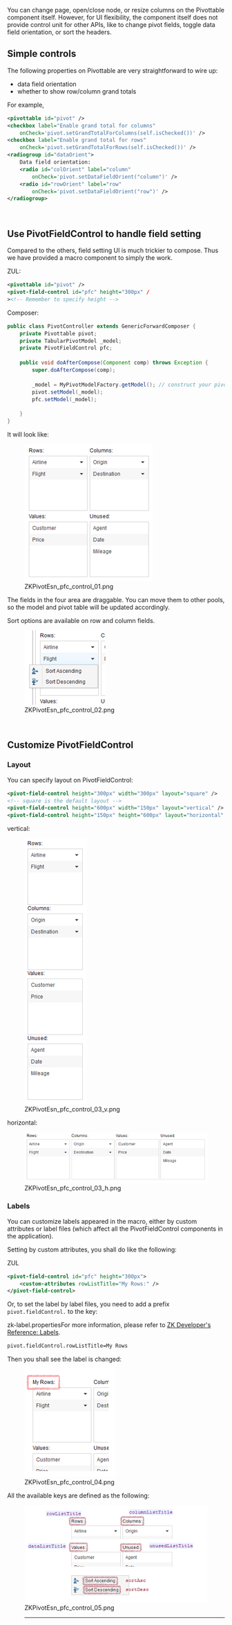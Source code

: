 You can change page, open/close node, or resize columns on the
Pivottable component itself. However, for UI flexibility, the component
itself does not provide control unit for other APIs, like to change
pivot fields, toggle data field orientation, or sort the headers.

## Simple controls

The following properties on Pivottable are very straightforward to wire
up:

- data field orientation
- whether to show row/column grand totals

For example,

``` xml
<pivottable id="pivot" />
<checkbox label="Enable grand total for columns" 
    onCheck='pivot.setGrandTotalForColumns(self.isChecked())' />
<checkbox label="Enable grand total for rows" 
    onCheck='pivot.setGrandTotalForRows(self.isChecked())' />
<radiogroup id="dataOrient">
    Data field orientation:
    <radio id="colOrient" label="column" 
        onCheck='pivot.setDataFieldOrient("column")' />
    <radio id="rowOrient" label="row" 
        onCheck='pivot.setDataFieldOrient("row")' />
</radiogroup>
```

 

## Use PivotFieldControl to handle field setting

Compared to the others, field setting UI is much trickier to compose.
Thus we have provided a macro component to simply the work.

ZUL:

``` xml
<pivottable id="pivot" />
<pivot-field-control id="pfc" height="300px" /
><!-- Remember to specify height -->
```

Composer:

``` java
public class PivotController extends GenericForwardComposer {
    private Pivottable pivot;
    private TabularPivotModel _model;
    private PivotFieldControl pfc;
    
    public void doAfterCompose(Component comp) throws Exception {
        super.doAfterCompose(comp);
        
        _model = MyPivotModelFactory.getModel(); // construct your pivot model
        pivot.setModel(_model);
        pfc.setModel(_model);
        
    }
}
```

It will look like:

<figure>
<img src="images/ZKPivotEsn_pfc_control_01.png"
title="ZKPivotEsn_pfc_control_01.png" />
<figcaption>ZKPivotEsn_pfc_control_01.png</figcaption>
</figure>

The fields in the four area are draggable. You can move them to other
pools, so the model and pivot table will be updated accordingly.

Sort options are available on row and column fields.

<figure>
<img src="images/ZKPivotEsn_pfc_control_02.png"
title="ZKPivotEsn_pfc_control_02.png" />
<figcaption>ZKPivotEsn_pfc_control_02.png</figcaption>
</figure>

 

## Customize PivotFieldControl

### Layout

You can specify layout on PivotFieldControl:

``` xml
<pivot-field-control height="300px" width="300px" layout="square" />
<!-- square is the default layout -->
<pivot-field-control height="600px" width="150px" layout="vertical" />
<pivot-field-control height="150px" height="600px" layout="horizontal" />
```

vertical:

<figure>
<img src="images/ZKPivotEsn_pfc_control_03_v.png"
title="ZKPivotEsn_pfc_control_03_v.png" />
<figcaption>ZKPivotEsn_pfc_control_03_v.png</figcaption>
</figure>

horizontal:

<figure>
<img src="images/ZKPivotEsn_pfc_control_03_h.png"
title="ZKPivotEsn_pfc_control_03_h.png" />
<figcaption>ZKPivotEsn_pfc_control_03_h.png</figcaption>
</figure>

### Labels

You can customize labels appeared in the macro, either by custom
attributes or label files (which affect all the PivotFieldControl
components in the application).

Setting by custom attributes, you shall do like the following:

ZUL

``` xml
<pivot-field-control id="pfc" height="300px">
    <custom-attributes rowListTitle="My Rows:" />
</pivot-field-control>
```

Or, to set the label by label files, you need to add a prefix
`pivot.fieldControl.` to the key:

zk-label.properties<reference>For more information, please refer to [ZK
Developer's Reference:
Labels](ZK_Developer's_Reference/Internationalization/Labels).</reference>

``` perl
pivot.fieldControl.rowListTitle=My Rows
```

Then you shall see the label is changed:

<figure>
<img src="images/ZKPivotEsn_pfc_control_04.png"
title="ZKPivotEsn_pfc_control_04.png" />
<figcaption>ZKPivotEsn_pfc_control_04.png</figcaption>
</figure>

All the available keys are defined as the following:

<figure>
<img src="images/ZKPivotEsn_pfc_control_05.png"
title="ZKPivotEsn_pfc_control_05.png" />
<figcaption>ZKPivotEsn_pfc_control_05.png</figcaption>
</figure>

> ------------------------------------------------------------------------
>
> <references/>

#
